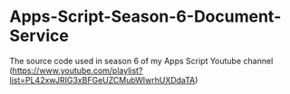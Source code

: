 # Apps-Script-Season-6-Document-Service
The source code used in season 6 of my Apps Script Youtube channel (https://www.youtube.com/playlist?list=PL42xwJRIG3xBFGeUZCMubWlwrhUXDdaTA)
